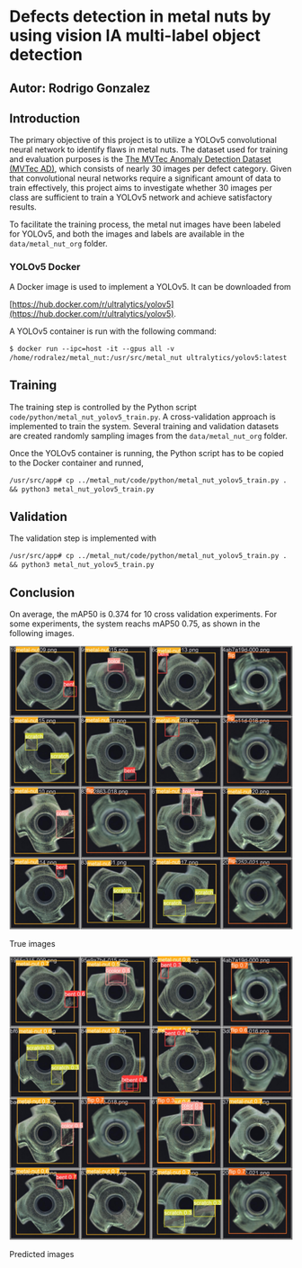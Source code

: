 # Defects detection in metal nuts by using vision IA multi-label object detection

## Autor: Rodrigo Gonzalez

## Introduction

The primary objective of this project is to utilize a YOLOv5 convolutional neural network to identify flaws in metal nuts. The dataset used for training and evaluation purposes is the [The MVTec Anomaly Detection Dataset (MVTec AD)](https://www.mvtec.com/company/research/datasets/mvtec-ad), which consists of nearly 30 images per defect category. Given that convolutional neural networks require a significant amount of data to train effectively, this project aims to investigate whether 30 images per class are sufficient to train a YOLOv5 network and achieve satisfactory results.

To facilitate the training process, the metal nut images have been labeled for YOLOv5, and both the images and labels are available in the `data/metal_nut_org` folder.

### YOLOv5 Docker

A Docker image is used to implement a YOLOv5. It can be downloaded from 

[https://hub.docker.com/r/ultralytics/yolov5](https://hub.docker.com/r/ultralytics/yolov5).

A YOLOv5 container is run with the following command:

```
$ docker run --ipc=host -it --gpus all -v /home/rodralez/metal_nut:/usr/src/metal_nut ultralytics/yolov5:latest
```

## Training


The training step is controlled by the Python script `code/python/metal_nut_yolov5_train.py`. A cross-validation approach is implemented to train the system. Several training and validation datasets are created randomly sampling images from the  `data/metal_nut_org` folder.

Once the YOLOv5 container is running, the  Python script has to be copied to the Docker container and runned,

```
/usr/src/app# cp ../metal_nut/code/python/metal_nut_yolov5_train.py . && python3 metal_nut_yolov5_train.py
```

## Validation

The validation step is implemented with

```
/usr/src/app# cp ../metal_nut/code/python/metal_nut_yolov5_train.py . && python3 metal_nut_yolov5_train.py
```

## Conclusion

On average, the mAP50 is 0.374 for 10 cross validation experiments. For some experiments, the system reachs mAP50 0.75, as shown in the following images.

![True images](./val_batch0_labels.jpg)
 
True images
 
![Predicted images](./val_batch0_pred.jpg)

Predicted images 
